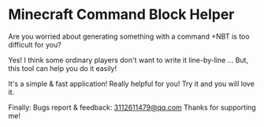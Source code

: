 # Minecraft Command Block Helper

Are you worried about generating something with a command +NBT is too difficult for you?

Yes! I think some ordinary players don't want to write it line-by-line
...
But, this tool can help you do it easily!

It's a simple & fast application! Really helpful for you!
Try it and you will love it.


Finally:
Bugs report & feedback: 3112611479@qq.com
Thanks for supporting me!
